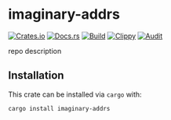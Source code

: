 # imaginary-addrs
[![Crates.io](https://img.shields.io/crates/v/imaginary-addrs)](https://crates.io/crates/imaginary-addrs) 
[![Docs.rs](https://docs.rs/imaginary-addrs/badge.svg)](https://docs.rs/imaginary-addrs) 
[![Build](https://github.com/Ewpratten/imaginary-addrs/actions/workflows/build.yml/badge.svg)](https://github.com/Ewpratten/imaginary-addrs/actions/workflows/build.yml)
[![Clippy](https://github.com/Ewpratten/imaginary-addrs/actions/workflows/clippy.yml/badge.svg)](https://github.com/Ewpratten/imaginary-addrs/actions/workflows/clippy.yml)
[![Audit](https://github.com/Ewpratten/imaginary-addrs/actions/workflows/audit.yml/badge.svg)](https://github.com/Ewpratten/imaginary-addrs/actions/workflows/audit.yml)


repo description

## Installation

This crate can be installed via `cargo` with:

```sh
cargo install imaginary-addrs
```
